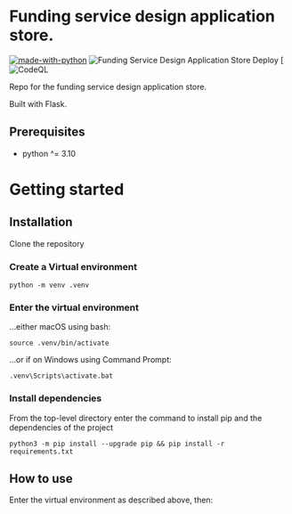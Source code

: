 # Funding service design application store.

[![made-with-python](https://img.shields.io/badge/Made%20with-Python-1f425f.svg)](https://www.python.org/)
![Funding Service Design Application Store Deploy]()
[![CodeQL]()

Repo for the funding service design application store.

Built with Flask.

## Prerequisites
- python ^= 3.10

# Getting started

## Installation

Clone the repository

### Create a Virtual environment

    python -m venv .venv

### Enter the virtual environment

...either macOS using bash:

    source .venv/bin/activate

...or if on Windows using Command Prompt:

    .venv\Scripts\activate.bat

### Install dependencies
From the top-level directory enter the command to install pip and the dependencies of the project

    python3 -m pip install --upgrade pip && pip install -r requirements.txt

## How to use
Enter the virtual environment as described above, then: